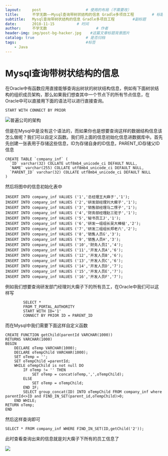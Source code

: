```yaml
---
layout:     post                    # 使用的布局（不需要改）
title:      不学无数——Mysql查询带树状结构的信息 Gradle多项目工程        # 标题
subtitle:   Mysql查询带树状结构的信息 Gradle多项目工程        #副标题
date:       2018-11-15          # 时间
author:     不学无数                      # 作者
header-img: img/post-bg-hacker.jpg    #这篇文章标题背景图片
catalog: true                       # 是否归档
tags:                               #标签
    - Java
---
```


# Mysql查询带树状结构的信息

在Oracle中有函数应用直接能够查询出树状的树状结构信息，例如有下面树状结构的组织成员架构，那么如果我们想查其中一个节点下的所有节点信息，在Oracle中可以直接用下面的语法可以进行直接查询。

```
START WITH CONNECT BY PRIOR

```
![普遍公司的架构](http://ws2.sinaimg.cn/large/006tNc79ly1fzfad3kbgnj30r30lx0tr.jpg)


但是在Mysql中是没有这个语法的，而如果你也是想要查询这样的数据结构信息该怎么做呢？我们可以自定义函数。我们将上面的信息初始化信息进数据库中。首先先创建一张表用于存储这些信息，ID为存储自身的ID信息，PARENT_ID存储父ID信息

```
CREATE TABLE `company_inf` (
  `ID` varchar(32) COLLATE utf8mb4_unicode_ci DEFAULT NULL,
  `NAME` varchar(255) COLLATE utf8mb4_unicode_ci DEFAULT NULL,
  `PARENT_ID` varchar(32) COLLATE utf8mb4_unicode_ci DEFAULT NULL
)

```

然后将图中的信息初始化表中

```
INSERT INTO company_inf VALUES ('1','总经理王大麻子','1');
INSERT INTO company_inf VALUES ('2','研发部经理刘大瘸子','1');
INSERT INTO company_inf VALUES ('3','销售部经理马二愣子','1');
INSERT INTO company_inf VALUES ('4','财务部经理赵三驼子','1');
INSERT INTO company_inf VALUES ('5','秘书员工J','1');
INSERT INTO company_inf VALUES ('6','研发一组组长吴大棒槌','2');
INSERT INTO company_inf VALUES ('7','研发二组组长郑老六','2');
INSERT INTO company_inf VALUES ('8','销售人员G','3');
INSERT INTO company_inf VALUES ('9','销售人员H','3');
INSERT INTO company_inf VALUES ('10','财务人员I','4');
INSERT INTO company_inf VALUES ('11','开发人员A','6');
INSERT INTO company_inf VALUES ('12','开发人员B','6');
INSERT INTO company_inf VALUES ('13','开发人员C','6');
INSERT INTO company_inf VALUES ('14','开发人员D','7');
INSERT INTO company_inf VALUES ('15','开发人员E','7');
INSERT INTO company_inf VALUES ('16','开发人员F','7');

```

例如我们想要查询研发部门经理刘大瘸子下的所有员工，在Oracle中我们可以这样写

```
		SELECT *
		FROM T_PORTAL_AUTHORITY
		START WITH ID='1'
		CONNECT BY PRIOR ID = PARENT_ID

```

而在Mysql中我们需要下面这样自定义函数

```
CREATE FUNCTION getChild(parentId VARCHAR(1000))
RETURNS VARCHAR(1000)
BEGIN
    DECLARE oTemp VARCHAR(1000);
    DECLARE oTempChild VARCHAR(1000);
    SET oTemp = '';
    SET oTempChild =parentId;
    WHILE oTempChild is not null DO
        IF oTemp != '' THEN
            SET oTemp = concat(oTemp,',',oTempChild);
        ELSE
            SET oTemp = oTempChild;
        END IF;
        SELECT group_concat(ID) INTO oTempChild FROM company_inf where parentId<>ID and FIND_IN_SET(parent_id,oTempChild)>0;
    END WHILE;
RETURN oTemp;
END

```

然后这样查询即可

```
SELECT * FROM company_inf WHERE FIND_IN_SET(ID,getChild('2'));

```

此时查看查询出来的信息就是刘大瘸子下所有的员工信息了

![](http://ws3.sinaimg.cn/large/006tNc79ly1fzfas1dh95j30h20dowi5.jpg)


